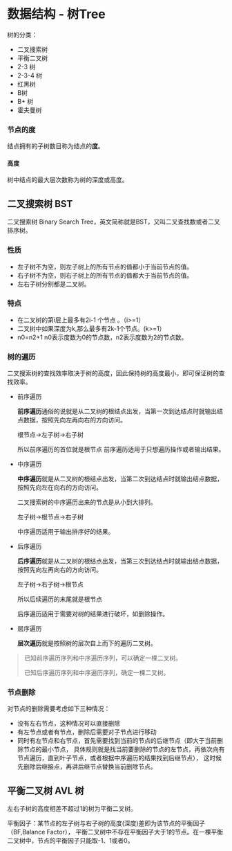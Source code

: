 # 数据结构 - 树Tree

树的分类：

- 二叉搜索树
- 平衡二叉树
- 2-3 树
- 2-3-4 树
- 红黑树
- B树
- B+ 树
- 霍夫曼树

### 节点的度

结点拥有的子树数目称为结点的**度**。

#### 高度

树中结点的最大层次数称为树的深度或高度。

## 二叉搜索树 BST

二叉搜索树 Binary Search Tree，英文简称就是BST，又叫二叉查找数或者二叉排序树。

### 性质

- 左子树不为空，则左子树上的所有节点的值都小于当前节点的值。
- 右子树不为空，则右子树上的所有节点的值都大于当前节点的值。
- 左右子树分别都是二叉树。

### 特点

- 在二叉树的第i层上最多有2i-1 个节点 。（i>=1）
- 二叉树中如果深度为k,那么最多有2k-1个节点。(k>=1）
- n0=n2+1 n0表示度数为0的节点数，n2表示度数为2的节点数。

### 树的遍历

二叉搜索树的查找效率取决于树的高度，因此保持树的高度最小，即可保证树的查找效率。

- 前序遍历

  **前序遍历**通俗的说就是从二叉树的根结点出发，当第一次到达结点时就输出结点数据，按照先向左再向右的方向访问。

  根节点->左子树->右子树

  所以前序遍历的首位就是根节点
  前序遍历适用于只想遍历操作或者输出结果。

- 中序遍历

  **中序遍历**就是从二叉树的根结点出发，当第二次到达结点时就输出结点数据，按照先向左在向右的方向访问。

  二叉搜索树的中序遍历出来的节点是从小到大排列。

  左子树->根节点->右子树

  中序遍历适用于输出排序好的结果。

- 后序遍历

  **后序遍历**就是从二叉树的根结点出发，当第三次到达结点时就输出结点数据，按照先向左再向右的方向访问。

  左子树->右子树->根节点

  所以后续遍历的末尾就是根节点

  后序遍历适用于需要对树的结果进行破坏，如删除操作。

- 层序遍历

  **层次遍历**就是按照树的层次自上而下的遍历二叉树。
  
  

> 已知前序遍历序列和中序遍历序列，可以确定一棵二叉树。
>
> 已知后序遍历序列和中序遍历序列，确定一棵二叉树。

### 节点删除

对节点的删除需要考虑如下三种情况：

- 没有左右节点，这种情况可以直接删除
- 有左节点或者有节点，删除后需要对子节点进行移动
- 同时有左节点和右节点，首先需要找到当前的节点的后继节点（即大于当前删除节点的最小节点，
  具体规则就是找当前要删除的节点的左节点，再依次向有节点遍历，直到叶子节点，或者根据中序遍历的结果找到后继节点），
  这时候先删除后继接点，再讲后继节点替换当前删除节点。

## 平衡二叉树 AVL 树

左右子树的高度相差不超过1的树为平衡二叉树。

平衡因子：某节点的左子树与右子树的高度(深度)差即为该节点的平衡因子（BF,Balance Factor），
平衡二叉树中不存在平衡因子大于1的节点。在一棵平衡二叉树中，节点的平衡因子只能取-1、1或者0。

